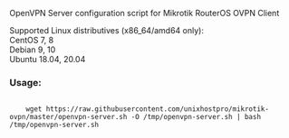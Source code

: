 OpenVPN Server configuration script for Mikrotik RouterOS OVPN Client

Supported Linux distributives (x86_64/amd64 only):<br />
CentOS 7, 8<br />
Debian 9, 10<br />
Ubuntu 18.04, 20.04<br />


<h3>Usage: </h3>
<code>
    wget https://raw.githubusercontent.com/unixhostpro/mikrotik-ovpn/master/openvpn-server.sh -O /tmp/openvpn-server.sh | bash /tmp/openvpn-server.sh
</code>
